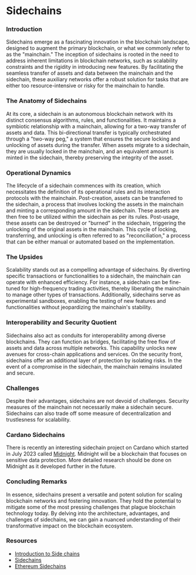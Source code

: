 # Sidechains

### Introduction

Sidechains emerge as a fascinating innovation in the blockchain landscape, designed to augment the primary blockchain, or what we commonly refer to as the "mainchain." The inception of sidechains is rooted in the need to address inherent limitations in blockchain networks, such as scalability constraints and the rigidity in introducing new features. By facilitating the seamless transfer of assets and data between the mainchain and the sidechain, these auxiliary networks offer a robust solution for tasks that are either too resource-intensive or risky for the mainchain to handle.

### The Anatomy of Sidechains

At its core, a sidechain is an autonomous blockchain network with its distinct consensus algorithms, rules, and functionalities. It maintains a symbiotic relationship with a mainchain, allowing for a two-way transfer of assets and data. This bi-directional transfer is typically orchestrated through a "two-way peg," a system that ensures the secure locking and unlocking of assets during the transfer. When assets migrate to a sidechain, they are usually locked in the mainchain, and an equivalent amount is minted in the sidechain, thereby preserving the integrity of the asset.

### Operational Dynamics

The lifecycle of a sidechain commences with its creation, which necessitates the definition of its operational rules and its interaction protocols with the mainchain. Post-creation, assets can be transferred to the sidechain, a process that involves locking the assets in the mainchain and minting a corresponding amount in the sidechain. These assets are then free to be utilized within the sidechain as per its rules. Post-usage, these assets can be destroyed or "burned" in the sidechain, triggering the unlocking of the original assets in the mainchain. This cycle of locking, transferring, and unlocking is often referred to as "reconciliation," a process that can be either manual or automated based on the implementation.

### The Upsides

Scalability stands out as a compelling advantage of sidechains. By diverting specific transactions or functionalities to a sidechain, the mainchain can operate with enhanced efficiency. For instance, a sidechain can be fine-tuned for high-frequency trading activities, thereby liberating the mainchain to manage other types of transactions. Additionally, sidechains serve as experimental sandboxes, enabling the testing of new features and functionalities without jeopardizing the mainchain's stability.

### Interoperability and Security Quotient

Sidechains also act as conduits for interoperability among diverse blockchains. They can function as bridges, facilitating the free flow of assets and data across multiple networks. This capability unlocks new avenues for cross-chain applications and services. On the security front, sidechains offer an additional layer of protection by isolating risks. In the event of a compromise in the sidechain, the mainchain remains insulated and secure.

### Challenges

Despite their advantages, sidechains are not devoid of challenges. Security measures of the mainchain not necessarily make a sidechain secure. Sidechains can also trade off some measure of decentralization and trustlesness for scalability.

### Cardano Sidechains

There is recently an interesting sidechain project on Cardano which started in July 2023 called [Midnight](https://midnight.network). Midnight will be a blockchain that focuses on sensitive data protection. More detailed research should be done on Midnight as it developed further in the future.

### Concluding Remarks

In essence, sidechains present a versatile and potent solution for scaling blockchain networks and fostering innovation. They hold the potential to mitigate some of the most pressing challenges that plague blockchain technology today. By delving into the architecture, advantages, and challenges of sidechains, we can gain a nuanced understanding of their transformative impact on the blockchain ecosystem.

### Resources

* [Introduction to Side chains](https://docs.cardano.org/cardano-sidechains/basics/introduction-sidechains/)
* [Sidechains](https://www.coindesk.com/learn/an-introduction-to-sidechains/)
* [Ethereum Sidechains](https://ethereum.org/en/developers/docs/scaling/sidechains/)
